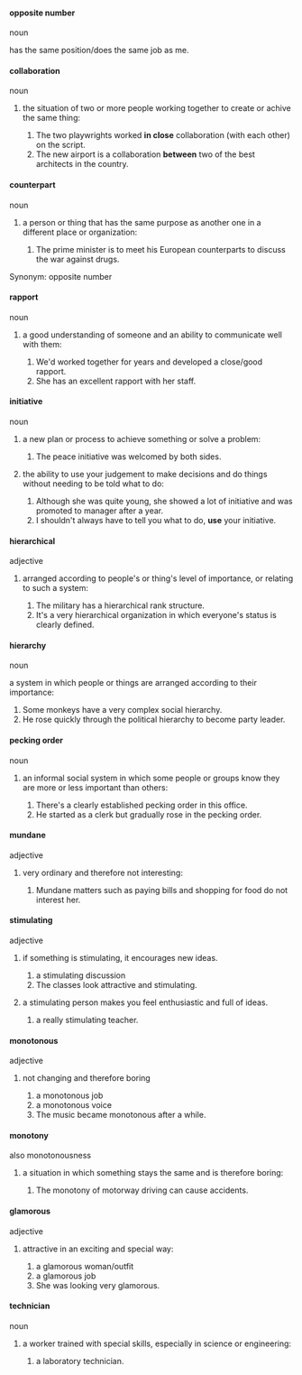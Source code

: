 #### opposite number
noun

has the same position/does the same job as me.

#### collaboration
noun

1. the situation of two or more people working together to create or achive the same thing:
   
   1. The two playwrights worked **in close** collaboration (with each other) on the script.
   2. The new airport is a collaboration **between** two of the best architects in the country.

#### counterpart
noun

1. a person or thing that has the same purpose as another one in a different place or organization:
   
   1. The prime minister is to meet his European counterparts to discuss the war against drugs.

Synonym:
opposite number

#### rapport
noun

1. a good understanding of someone and an ability to communicate well with them:
   
   1. We'd worked together for years and developed a close/good rapport.
   2. She has an excellent rapport with her staff.

#### initiative
noun

1. a new plan or process to achieve something or solve a problem:
   
   1. The peace initiative was welcomed by both sides.

2. the ability to use your judgement to make decisions and do things without needing to be told what to do:
   
   1. Although she was quite young, she showed a lot of initiative and was promoted to manager after a year.
   2. I shouldn't always have to tell you what to do, **use** your initiative.

#### hierarchical
adjective

1. arranged according to people's or thing's level of importance, or relating to such a system:
   
   1. The military has a hierarchical rank structure.
   2. It's a very hierarchical organization in which everyone's status is clearly defined.

#### hierarchy
noun

a system in which people or things are arranged according to their importance:

1. Some monkeys have a very complex social hierarchy.
2. He rose quickly through the political hierarchy to become party leader.

#### pecking order
noun

1. an informal social system in which some people or groups know they are more or less important than others:
   
   1. There's a clearly established pecking order in this office.
   2. He started as a clerk but gradually rose in the pecking order.

#### mundane
adjective

1. very ordinary and therefore not interesting:
   
   1. Mundane matters such as paying bills and shopping for food do not interest her.

#### stimulating
adjective

1. if something is stimulating, it encourages new ideas.
   
   1. a stimulating discussion
   2. The classes look attractive and stimulating.

2. a stimulating person makes you feel enthusiastic and full of ideas.
   
   1. a really stimulating teacher.

#### monotonous
adjective

1. not changing and therefore boring
   
   1. a monotonous job
   2. a monotonous voice
   3. The music became monotonous after a while.

#### monotony
also monotonousness

1. a situation in which something stays the same and is therefore boring:
   
   1. The monotony of motorway driving can cause accidents.

#### glamorous
adjective

1. attractive in an exciting and special way:
   
   1. a glamorous woman/outfit
   2. a glamorous job
   3. She was looking very glamorous.

#### technician
noun

1. a worker trained with special skills, especially in science or engineering:
   
   1. a laboratory technician.









